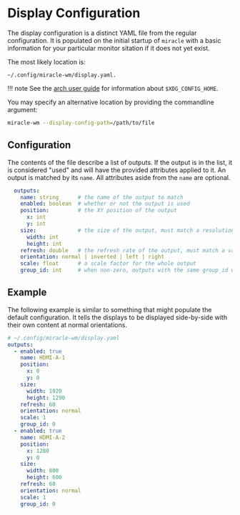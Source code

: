 # Display Configuration

The display configuration is a distinct YAML file from the regular configuration.
It is populated on the initial startup of `miracle` with a basic information for
your particular monitor sitation if it does not yet exist.

The most likely location is:

```
~/.config/miracle-wm/display.yaml.
```

!!! note
    See the [arch user guide](https://wiki.archlinux.org/title/XDG_Base_Directory) for information about `$XDG_CONFIG_HOME`.

You may specify an alternative location by providing the commandline argument:

```sh
miracle-wm --display-config-path=/path/to/file
```

## Configuration
The contents of the file describe a list of outputs. If the output is in the list, it is
considered "used" and will have the provided attributes applied to it. An output is
matched by its `name`. All attributes aside from the `name` are optional.

```yaml
  outputs:
    name: string      # the name of the output to match
    enabled: boolean  # whether or not the output is used
    position:         # the XY position of the output
      x: int
      y: int
    size:             # the size of the output, must match a resolution that the output supports, otherwise ignored
      width: int
      height: int
    refresh: double   # the refresh rate of the output, must match a valid resolution that the output supports, otherwise ignored
    orientation: normal | inverted | left | right
    scale: float      # a scale factor for the whole output
    group_id: int     # when non-zero, outputs with the same group_id will display the same content
```

## Example
The following example is similar to something that might populate the default configuration. It tells the
displays to be displayed side-by-side with their own content at normal orientations.

```yaml
# ~/.config/miracle-wm/display.yaml 
outputs:
  - enabled: true
    name: HDMI-A-1
    position:
      x: 0
      y: 0
    size:
      width: 1920
      height: 1290
    refresh: 60
    orientation: normal
    scale: 1
    group_id: 0
  - enabled: true
    name: HDMI-A-2
    position:
      x: 1280
      y: 0
    size:
      width: 800
      height: 600
    refresh: 60
    orientation: normal
    scale: 1
    group_id: 0
```
